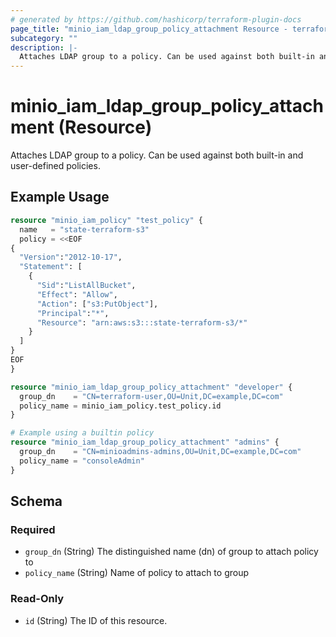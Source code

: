 ```yaml
---
# generated by https://github.com/hashicorp/terraform-plugin-docs
page_title: "minio_iam_ldap_group_policy_attachment Resource - terraform-provider-minio"
subcategory: ""
description: |-
  Attaches LDAP group to a policy. Can be used against both built-in and user-defined policies.
---
```


# minio_iam_ldap_group_policy_attachment (Resource)

Attaches LDAP group to a policy. Can be used against both built-in and user-defined policies.

## Example Usage

```terraform
resource "minio_iam_policy" "test_policy" {
  name   = "state-terraform-s3"
  policy = <<EOF
{
  "Version":"2012-10-17",
  "Statement": [
    {
      "Sid":"ListAllBucket",
      "Effect": "Allow",
      "Action": ["s3:PutObject"],
      "Principal":"*",
      "Resource": "arn:aws:s3:::state-terraform-s3/*"
    }
  ]
}
EOF
}

resource "minio_iam_ldap_group_policy_attachment" "developer" {
  group_dn    = "CN=terraform-user,OU=Unit,DC=example,DC=com"
  policy_name = minio_iam_policy.test_policy.id
}

# Example using a builtin policy
resource "minio_iam_ldap_group_policy_attachment" "admins" {
  group_dn    = "CN=minioadmins-admins,OU=Unit,DC=example,DC=com"
  policy_name = "consoleAdmin"
}
```

<!-- schema generated by tfplugindocs -->
## Schema

### Required

- `group_dn` (String) The distinguished name (dn) of group to attach policy to
- `policy_name` (String) Name of policy to attach to group

### Read-Only

- `id` (String) The ID of this resource.
